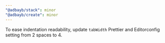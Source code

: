 ```yaml
---
"@adbayb/stack": minor
"@adbayb/create": minor
---
```


To ease indentation readability, update `tabWidth` Prettier and Editorconfig setting from 2 spaces to 4.
